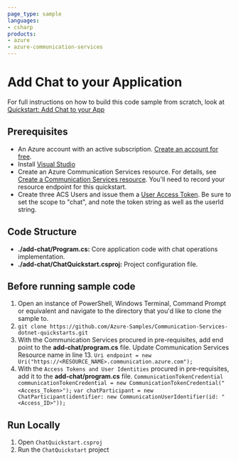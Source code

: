 ```yaml
---
page_type: sample
languages:
- csharp
products:
- azure
- azure-communication-services
---
```



# Add Chat to your Application

For full instructions on how to build this code sample from scratch, look at [Quickstart: Add Chat to your App](https://docs.microsoft.com/en-us/azure/communication-services/quickstarts/chat/get-started?pivots=programming-language-csharp)

## Prerequisites

- An Azure account with an active subscription. [Create an account for free](https://azure.microsoft.com/free/?WT.mc_id=A261C142F). 
- Install [Visual Studio](https://visualstudio.microsoft.com/downloads/)
- Create an Azure Communication Services resource. For details, see [Create a Communication Services resource](https://docs.microsoft.com/azure/communication-services/quickstarts/create-communication-resource). You'll need to record your resource endpoint for this quickstart.
- Create three ACS Users and issue them a [User Access Token](https://docs.microsoft.com/en-us/azure/communication-services/quickstarts/access-tokens?pivots=programming-language-csharp). Be sure to set the scope to "chat", and note the token string as well as the userId string.

## Code Structure

- **./add-chat/Program.cs:** Core application code with chat operations implementation.
- **./add-chat/ChatQuickstart.csproj:** Project configuration file.

## Before running sample code

1. Open an instance of PowerShell, Windows Terminal, Command Prompt or equivalent and navigate to the directory that you'd like to clone the sample to.
2. `git clone https://github.com/Azure-Samples/Communication-Services-dotnet-quickstarts.git`
3. With the Communication Services procured in pre-requisites, add end point to the **add-chat/program.cs** file. Update Communication Services Resource name in line 13.
   ```Uri endpoint = new Uri("https://<RESOURCE_NAME>.communication.azure.com");```
4. With the `Access Tokens and User Identities` procured in pre-requisites, add it to the **add-chat/program.cs** file.
   ```CommunicationTokenCredential communicationTokenCredential = new CommunicationTokenCredential("<Access_Token>");```
   ```var chatParticipant = new ChatParticipant(identifier: new CommunicationUserIdentifier(id: "<Access_ID>"));```

## Run Locally

1. Open `ChatQuickstart.csproj`
2. Run the `ChatQuickstart` project
